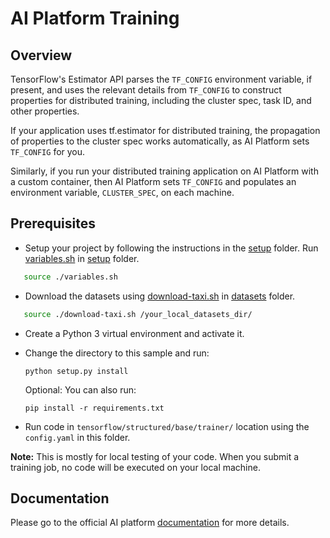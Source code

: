 # AI Platform Training

## Overview

TensorFlow's Estimator API parses the `TF_CONFIG` environment variable,
if present, and uses the relevant details from `TF_CONFIG` to construct properties
for distributed training, including the cluster spec, task ID, and other
properties.

If your application uses tf.estimator for distributed training, the propagation
of properties to the cluster spec works automatically, as AI Platform sets
`TF_CONFIG` for you.

Similarly, if you run your distributed training application on AI Platform with
a custom container, then AI Platform sets `TF_CONFIG` and populates an environment
variable, `CLUSTER_SPEC`, on each machine.

## Prerequisites

* Setup your project by following the instructions in the [setup](../../../../setup) folder.
  Run [variables.sh](../../../../setup/variables.sh) in [setup](../../../../setup) folder.
  
 ```bash
    source ./variables.sh
 ```
 
* Download the datasets using [download-taxi.sh](../../../../datasets/download-taxi.sh) in [datasets](../../../../datasets) 
folder.

 ```bash
    source ./download-taxi.sh /your_local_datasets_dir/
 ```
* Create a Python 3 virtual environment and activate it.
* Change the directory to this sample and run: 

  ```
  python setup.py install
  ```
  
  Optional: You can also run:
  ```
  pip install -r requirements.txt
  ```
* Run code in `tensorflow/structured/base/trainer/` location using the `config.yaml` in this folder.

**Note:** This is mostly for local testing of your code. When you submit a training job, no code will be executed on your local machine.


## Documentation

Please go to the official AI platform [documentation](https://cloud.google.com/ml-engine/docs/tensorflow/distributed-training-details) for more details.
